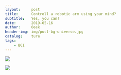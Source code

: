 ```yaml
---
layout:     post                          
title:      Controll a robotic arm using your mind?
subtitle:   Yes, you can!
date:       2019-05-16
author:     Oeek                          
header-img: img/post-bg-universe.jpg          
catalog:    ture                             
tags:
    - BCI
---
```

<img src="https://github.com/WangYiOtago/WangYiOtago.github.io/blob/master/img/BCI1.jpeg">


![](https://github.com/WangYiOtago/WangYiOtago.github.io/blob/master/img/BCI1.jpeg)
